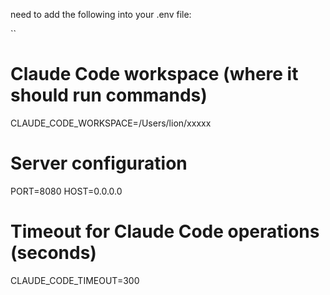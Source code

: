 need to add the following into your .env file:

``
# Claude Code workspace (where it should run commands)
CLAUDE_CODE_WORKSPACE=/Users/lion/xxxxx

# Server configuration
PORT=8080
HOST=0.0.0.0

# Timeout for Claude Code operations (seconds)
CLAUDE_CODE_TIMEOUT=300
```